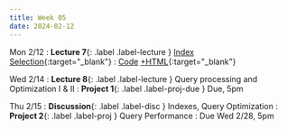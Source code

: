 ```yaml
---
title: Week 05
date: 2024-02-12
---
```


Mon 2/12
: **Lecture 7**{: .label .label-lecture } [Index Selection](https://docs.google.com/presentation/d/1dk_sArdx5hE3wsVT2DgKPfcDofg_VCeNoppELRJLlHo/edit#slide=id.g24418d15c44_0_426){:target="\_blank"}
	: [Code](https://data101.datahub.berkeley.edu/hub/user-redirect/git-pull?repo=https%3A%2F%2Fgithub.com%2Fcal-data-eng%2Fsp24-materials.git&urlpath=lab%2Ftree%2Fsp24-materials.git%2Flecture%2Flec07%2Flec07.ipynb&branch=main) [+HTML](https://www.data101.org/sp24/resources/assets/lectures/lec07/lec07.html){:target="\_blank"}

Wed 2/14
: **Lecture 8**{: .label .label-lecture } Query processing and Optimization I & II 
: **Project 1**{: .label .label-proj-due } Due, 5pm

Thu 2/15
: **Discussion**{: .label .label-disc } Indexes, Query Optimization
: **Project 2**{: .label .label-proj } Query Performance
  : Due Wed 2/28, 5pm
